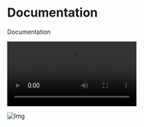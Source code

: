 # Documentation
Documentation 

![Vid](https://github.com/ACLIB/Documentation/blob/main/ImGui-demo.mp4)

![Img](https://github.com/ACLIB/Documentation/blob/main/ImGui-demo.png)
